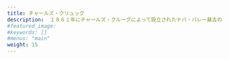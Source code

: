 ```yaml
---
title: チャールズ・クリュッグ
description:  １８６１年にチャールズ・クルーグによって設立されたナパ・バレー最古のワイナリー。
#featured_image: 
#keywords: []
#menus: "main"
weight: 15
---
```


